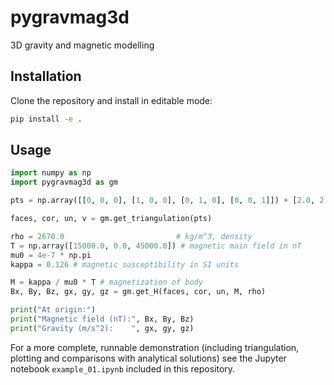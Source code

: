 # pygravmag3d

3D gravity and magnetic modelling

## Installation

Clone the repository and install in editable mode:

```bash
pip install -e .
```

## Usage

```python
import numpy as np
import pygravmag3d as gm

pts = np.array([[0, 0, 0], [1, 0, 0], [0, 1, 0], [0, 0, 1]]) + [2.0, 2.0, 10.0]

faces, cor, un, v = gm.get_triangulation(pts)

rho = 2670.0                         # kg/m^3, density
T = np.array([15000.0, 0.0, 45000.0]) # magnetic main field in nT
mu0 = 4e-7 * np.pi
kappa = 0.126 # magnetic susceptibility in SI units

M = kappa / mu0 * T # magnetization of body
Bx, By, Bz, gx, gy, gz = gm.get_H(faces, cor, un, M, rho)

print("At origin:")
print("Magnetic field (nT):", Bx, By, Bz)
print("Gravity (m/s^2):    ", gx, gy, gz)
```

For a more complete, runnable demonstration (including triangulation, plotting and comparisons with analytical solutions) see the Jupyter notebook `example_01.ipynb` included in this repository.


